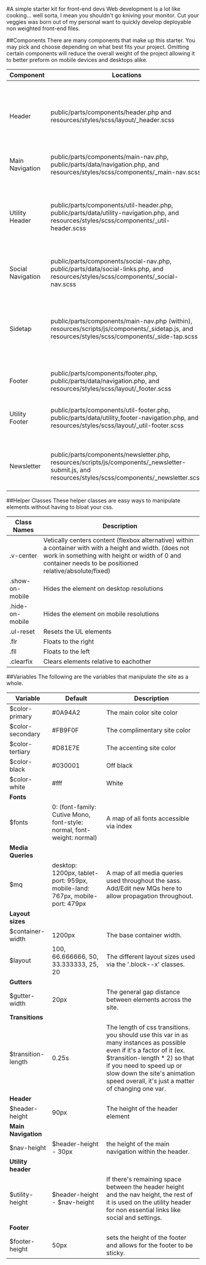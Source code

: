 #A simple starter kit for front-end devs
Web development is a lot like cooking... well sorta, I mean you shouldn't go kniving your monitor. Cut your veggies was born out of my personal want to quickly develop deployable non weighted front-end files.

##Components
There are many components that make up this starter. You may pick and choose depending on what best fits your project. Omitting certain components will reduce the overall weight of the project allowing it to better preform on mobile devices and desktops alike.

Component | Locations | Description
--- | --- | ---
Header | public/parts/components/header.php and resources/styles/scss/layout/\_header.scss | The main header for the site containing the main navigation and other necessary navigational links.
Main Navigation | public/parts/components/main-nav.php, public/parts/data/navigation.php, and resources/styles/scss/components/\_main-nav.scss | The principal navigation for the site.
Utility Header | public/parts/components/util-header.php, public/parts/data/utility-navigation.php, and resources/styles/scss/components/\_util-header.scss | The utility header contains all non essential links for the site but still things that may be important for return or decisive visitors.
Social Navigation | public/parts/components/social-nav.php, public/parts/data/social-links.php, and resources/styles/scss/components/\_social-nav.scss | Displays the social links and icons via font-awesome.
Sidetap | public/parts/components/main-nav.php (within), resources/scripts/js/components/\_sidetap.js, and resources/styles/scss/components/\_side-tap.scss | Allows for hamburger menu to be displayed at lower resolutions and is accompanied by a simple class toggling js script.
Footer | public/parts/components/footer.php, public/parts/data/navigation.php, and resources/styles/scss/layout/\_footer.scss | The main footer of the site.
Utility Footer | public/parts/components/util-footer.php, public/parts/data/utility_footer-navigation.php, and resources/styles/scss/layout/\_util-footer.scss | the utility footer may be considered a quick sitemap/contact for the site.
Newsletter | public/parts/components/newsletter.php, resources/scripts/js/components/\_newsletter-submit.js, and resources/styles/scss/components/\_newsletter.scss | A mailchimp based newsletter signup form (AJAXED sin jQuery).

##Helper Classes
These helper classes are easy ways to manipulate elements without having to bloat your css.

Class Names | Description
--- | ---
.v-center | Vetically centers content (flexbox alternative) within a container with with a height and width. (does not work in something with height or width of 0 and container needs to be positioned relative/absolute/fixed)
.show-on-mobile | Hides the element on desktop resolutions
.hide-on-mobile | Hides the element on mobile resolutions
.ul-reset | Resets the UL elements
.flr | Floats to the right
.fll | Floats to the left
.clearfix | Clears elements relative to eachother

##Variables
The following are the variables that manipulate the site as a whole.

Variable | Default | Description
--- | --- | ---
$color-primary | #0A94A2 | The main color site color
$color-secondary | #FB9F0F | The complimentary site color
$color-tertiary | #D81E7E | The accenting site color
$color-black | #030001 | Off black
$color-white | #fff | White
__Fonts__ | |
$fonts | 0: (font-family: Cutive Mono, font-style: normal, font-weight: normal) | A map of all fonts accessible via index
__Media Queries__ | |
$mq | desktop: 1200px, tablet-port: 959px, mobile-land: 767px, mobile-port: 479px | A map of all media queries used throughout the sass. Add/Edit new MQs here to allow propagation throughout.
__Layout sizes__ | |
$container-width | 1200px | The base container width.
$layout | 100, 66.666666, 50, 33.333333, 25, 20 | The different layout sizes used via the '.block--x' classes.
__Gutters__ | |
$gutter-width | 20px | The general gap distance between elements across the site.
__Transitions__ | |
$transition-length | 0.25s | The length of css transitions. you should use this var in as many instances as possible even if it's a factor of it (ex. $transition-length * 2) so that if you need to speed up or slow down the site's animation speed overall, it's just a matter of changing one var.
__Header__ | |
$header-height | 90px | The height of the header element
__Main Navigation__ | |
$nav-height | $header-height - 30px | the height of the main navigation within the header.
__Utility header__ | |
$utility-height | $header-height - $nav-height | If there's remaining space between the header height and the nav height, the rest of it is used on the utility header for non essential links like social and settings.
__Footer__ | |
$footer-height | 50px | sets the height of the footer and allows for the footer to be sticky.
